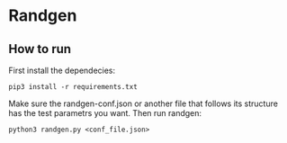 # Randgen

## How to run
First install the dependecies:
```
pip3 install -r requirements.txt
```

Make sure the randgen-conf.json or another file that follows its structure has the test parametrs you want. Then run randgen:
```
python3 randgen.py <conf_file.json>
```

